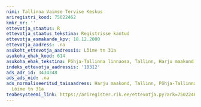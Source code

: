 ```yaml
---
nimi: Tallinna Vaimse Tervise Keskus
ariregistri_kood: 75022462
kmkr_nr: ''
ettevotja_staatus: R
ettevotja_staatus_tekstina: Registrisse kantud
ettevotja_esmakande_kpv: 18.12.2000
ettevotja_aadress: .na
asukoht_ettevotja_aadressis: Lõime tn 31a
asukoha_ehak_kood: 614
asukoha_ehak_tekstina: Põhja-Tallinna linnaosa, Tallinn, Harju maakond
indeks_ettevotja_aadressis: '10312'
ads_adr_id: 3434348
ads_ads_oid: .na
ads_normaliseeritud_taisaadress: Harju maakond, Tallinn, Põhja-Tallinna linnaosa,
  Lõime tn 31a
teabesysteemi_link: https://ariregister.rik.ee/ettevotja.py?ark=75022462&ref=rekvisiidid
---
```

